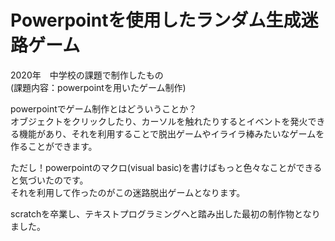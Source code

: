 # Powerpointを使用したランダム生成迷路ゲーム

2020年　中学校の課題で制作したもの<br>
(課題内容：powerpointを用いたゲーム制作)

powerpointでゲーム制作とはどういうことか？<br>
オブジェクトをクリックしたり、カーソルを触れたりするとイベントを発火できる機能があり、それを利用することで脱出ゲームやイライラ棒みたいなゲームを作ることができます。

ただし！powerpointのマクロ(visual basic)を書けばもっと色々なことができると気づいたのです。<br>
それを利用して作ったのがこの迷路脱出ゲームとなります。

scratchを卒業し、テキストプログラミングへと踏み出した最初の制作物となりました。
